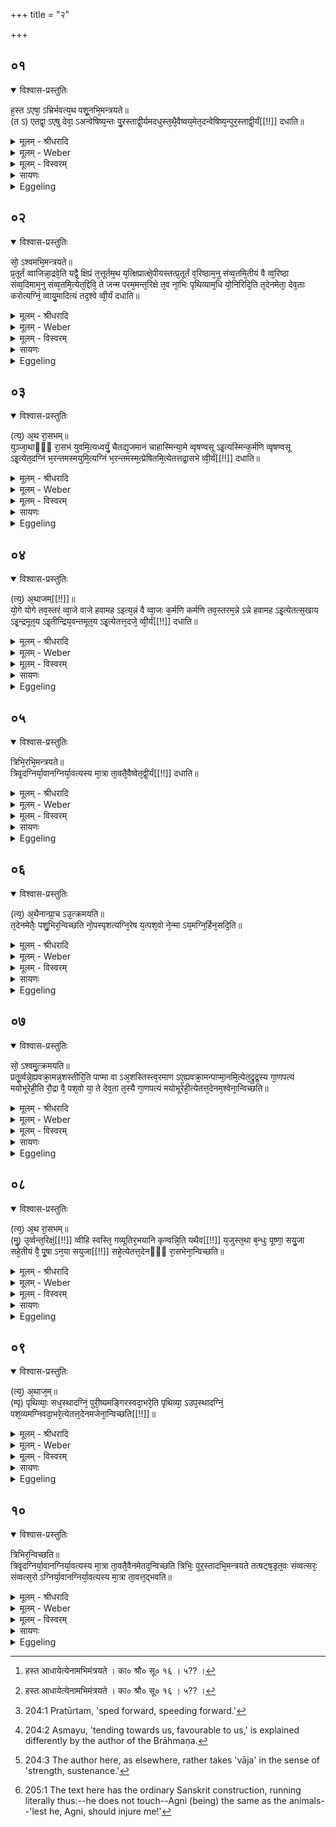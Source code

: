+++
title = "२"

+++


## ०१


<details open><summary>विश्वास-प्रस्तुतिः</summary>

ह᳘स्त ऽएषा᳘ ऽभ्रिर्भवत्य᳘थ पशू᳘नभि᳘मन्त्रयते॥  
(त ऽ) एतद्वा᳘ ऽएषु देवा᳘ ऽअन्वेषिष्य᳘न्तः पु᳘रस्ताद्वी᳘र्यमदधुस्त᳘थै᳘वैष्वय᳘मेत᳘दन्वेषिष्य᳘न्पुर᳘स्ताद्वी᳘र्यं[[!!]] दधाति॥
</details>

<details><summary>मूलम् - श्रीधरादि</summary>

ह᳘स्त ऽएषा᳘ ऽभ्रिर्भवत्य᳘थ पशू᳘नभि᳘मन्त्रयते॥  
(त ऽ) एतद्वा᳘ ऽएषु देवा᳘ ऽअन्वेषिष्य᳘न्तः पु᳘रस्ताद्वी᳘र्यमदधुस्त᳘थै᳘वैष्वय᳘मेत᳘दन्वेषिष्य᳘न्पुर᳘स्ताद्वी᳘र्यं[[!!]] दधाति॥
</details>

<details><summary>मूलम् - Weber</summary>

ह᳘स्त एषा᳘भ्रिर्भवत्य᳘थ पशू᳘नभि᳘मन्त्रयते॥  
एतद्वा᳘ एषु देवा᳘ अन्वेषिष्य᳘न्तः पुरस्ताद्वीर्य᳘मदधुस्त᳘थैॗवैष्वय᳘मेत᳘दन्वेषिष्य᳘न्पुर᳘स्ताद्वीर्यं᳘ दधाति॥
</details>

<details><summary>मूलम् - विस्वरम्</summary>

हस्त ऽएषा ऽभ्रिर्भवति- अथ पशूनभिमन्त्रयते । एतद्वा ऽएषु देवा अन्वेषिष्यन्तः पुरस्ताद्वीर्यमदधुः । तथैवैष्वयमेतदन्वेषिष्यन्पुरस्ताद्वीर्यं दधाति ॥ १ ॥ 
</details>

<details><summary>सायणः</summary>

पूर्वमाहवनीयस्य दक्षिणाप्रदेशे त्रिवृन्मुञ्जरशनाबद्धाः प्राङ्मुखा ये ऽश्वगर्दभाजास्तिष्ठन्ति, तेषामिदानीं यथाक्रममभिमन्त्रणं समन्त्रकं विधित्सुरादावभिमन्त्रणं वीर्यात्मना प्रशंसति- **हस्त एषा ऽभ्रिर्भवती**ति । अनेन अभ्रिं हस्ते गृहीत्वैव पशूनभिमन्त्रयते [^१_९३] ॥ १ ॥ 

[^१_९३]: हस्त आधायेत्येनामभिमंत्रयते । का० श्रौ० सू० १६ । ५?? । 
</details>

<details><summary>Eggeling</summary>

1. The spade is still in his hand, when he addresses the beasts. For when the gods at that time were about to search (for Agni) in these (animals) they placed their vigour in front; and in like manner does

this one, now that he is about to search in these (animals), place his vigour in front.
</details>


## ०२


<details open><summary>विश्वास-प्रस्तुतिः</summary>

सो᳘ ऽश्वमभि᳘मन्त्रयते॥  
प्र᳘तूर्तं व्वाजिन्ना᳘द्रवे᳘ति यद्वै᳘ क्षिप्रं त᳘त्तूर्तम᳘थ य᳘त्क्षिप्रात्क्षे᳘पीयस्तत्प्र᳘तूर्तं व᳘रिष्ठाम᳘नु संव्व᳘तमि᳘तीयं वै व्व᳘रिष्ठा संव्व᳘दिमाम᳘नु संव्व᳘तमि᳘त्येत᳘द्दिवि᳘ ते जन्म परम᳘मन्त᳘रिक्षे त᳘व ना᳘भिः पृथिव्याम᳘धि यो᳘निरिदि᳘ति त᳘देनमेता᳘ देव᳘ताः करोत्यग्निं᳘ व्वायु᳘मादित्यं तद᳘श्वे व्वी᳘र्यं दधाति॥
</details>

<details><summary>मूलम् - श्रीधरादि</summary>

सो᳘ ऽश्वमभि᳘मन्त्रयते॥  
प्र᳘तूर्तं व्वाजिन्ना᳘द्रवे᳘ति यद्वै᳘ क्षिप्रं त᳘त्तूर्तम᳘थ य᳘त्क्षिप्रात्क्षे᳘पीयस्तत्प्र᳘तूर्तं व᳘रिष्ठाम᳘नु संव्व᳘तमि᳘तीयं वै व्व᳘रिष्ठा संव्व᳘दिमाम᳘नु संव्व᳘तमि᳘त्येत᳘द्दिवि᳘ ते जन्म परम᳘मन्त᳘रिक्षे त᳘व ना᳘भिः पृथिव्याम᳘धि यो᳘निरिदि᳘ति त᳘देनमेता᳘ देव᳘ताः करोत्यग्निं᳘ व्वायु᳘मादित्यं तद᳘श्वे व्वी᳘र्यं दधाति॥
</details>

<details><summary>मूलम् - Weber</summary>

सो᳘ ऽश्वमभि᳘मन्त्रयते॥  
प्र᳘तुर्तं वाजिन्ना᳘द्रवे᳘ति यद्वै᳘ क्षिप्रं त᳘त्तूर्तम᳘थ य᳘त्क्षिप्रात्क्षे᳘पीयस्तत्प्र᳘तूर्त व᳘रिष्ठाम᳘नु संव᳘तमि᳘तीयं वै व᳘रिष्ठा संव᳘दिमाम᳘नु संव᳘तमि᳘त्येत᳘द्दिवि᳘ ते जन्म परम᳘मन्त᳘रिक्षे त᳘व ना᳘भिः पृथिव्याम᳘धि यो᳘निरिदि᳘ति त᳘देनमेता᳘ देव᳘ताः करोत्यग्निं᳘ वायु᳘मादित्यं तद᳘श्वे वीर्यं᳘ दधाति॥
</details>

<details><summary>मूलम् - विस्वरम्</summary>

सो ऽश्वमभिमन्त्रयते- **"प्रतूर्तं वाजिन्ना द्रव"**- इति । यद्वै क्षिप्रं तत्तूर्तम् । अथ यत् क्षिप्रात् क्षेपीयः- तत्प्रतूर्तम् । **"वरिष्ठामनु सम्वतम्"**- इति । इयं वै वरिष्ठा सम्वत् । इमामनु सम्वतमित्येतत् । **"दिवि ते जन्म परममन्तरिक्षे तव नाभिः पृथिव्यामधि योनिरित्"**- (वा० सं० ११ । १२) इति । तदेनमेता देवताः करोति- अग्निम्, वायुम्, आदित्यम् । तदश्वे वीर्यं दधाति ॥ २ ॥ 
</details>

<details><summary>सायणः</summary>

प्रथममश्वाभिमन्त्रणं समन्त्रं विधत्ते- **सो ऽश्वमि**ति [^१_९३] । मन्त्रस्यायमर्थः- हे 'वाजिन्' अश्व ! 'वरिष्ठाम्' अतिशयेनोर्वीम्, अनुसंवतं सम्पूर्वात् वनतेः क्विपि “अनुदात्तोपदेशवनति" (पा. सू. ६ । ४ । ३७)- इति । न-लोपे, "ह्रस्वस्य पिति"- (पा. सू. ६ । १ । ७१) इति तुक् । अस्माभिः क्रियमाणं सम्भजनम् 'अनु' लक्ष्य भूमिं, 'प्रतूर्तं' त्वरतेः "ज्वरत्वर"- (पा. सू. ६ । ४ । २०) इत्यूठि कृते "नसत्तनिषत्तानुत्त-प्रतूर्त-सूत्त-गूर्त्तानि च्छन्दसि"- (पा. सू. ८ । २ । ६१) इति निष्ठा- तस्य नत्वाभावेन निपातनम् । अतिक्षिप्रम् 'आद्रव' आगच्छ । हे अश्व ! 'ते' तव 'परमं जन्म' 'दिवि' आदित्यरूपेण, 'अन्तरिक्षं' तव 'नाभिः' वायुरूपेण, 'पृथिव्यां' तव 'योनिः' उत्पत्तिस्थानम् अग्न्यात्मकत्वेनेति, अश्वस्य लोकत्रयाभिमानिदेवतात्वेन स्तुतिः कृतेति तात्पर्यम् ॥ 

अत्र प्रतूर्तपदं व्याचष्टे- **यद्वै क्षिप्रं तत् तूर्तमि**ति । 'क्षिप्रं-तूर्तम्' 'अथ' 'यत् क्षिप्रात्' अपि 'क्षेत्रीयः' क्षिप्रतरम्, 'तत् प्रतूर्तम्' इत्युच्यते । क्षिप्रशब्दादीयसुनि “स्थूलदूरयुवह्रस्वक्षिप्र"- (पा. सू. ६ । ४ । १५६) इति यणादिपरस्य लोपः । पूर्वस्येकारस्य गुणः । उत्तरार्द्धस्य तात्पर्यमाह- **तदेनमेता देवता** इति । अभिमन्त्रणेनाश्वस्य किमायातम् ? तदाह- **तदश्वे वीर्यं दधाती**ति ॥ २ ॥ 

[^१_९३]: अश्वप्रभृतीश्च प्रतूर्तं युंजाथां योगेयोग इति । का. श्रौ. सू. १६ । ५२ । 
</details>

<details><summary>Eggeling</summary>

2. He addresses the horse, with (Vāj. S. XI, 12), 'Most speedily [^egg_416], O courser, run hither,'--what is swift, that is speedy, and what is swifter than swift, that is most speedy;--'along the widest range,'--the widest range doubtless is this (earth): thus, 'along this wide range;'--'in the sky is thy highest home, in the air thy navel, upon earth thy womb:' he thus makes it to be those deities, Agni, Vāyu, and Āditya (the sun), and thus lays vigour into the horse.

[^egg_416]: 204:1 Pratūrtam, 'sped forward, speeding forward.'
</details>


## ०३


<details open><summary>विश्वास-प्रस्तुतिः</summary>

(त्य᳘) अ᳘थ रा᳘सभम्॥  
युञ्जा᳘थाᳫँ᳭ रा᳘सभं युवमि᳘त्यध्वर्युं᳘ चैतद्य᳘जमानं चाहास्मिन्या᳘मे व्वृषण्वसू ऽइ᳘त्यस्मिन्क᳘र्मणि व्वृषण्वसू ऽइ᳘त्येत᳘दग्निं भ᳘रन्तमस्मयुमि᳘त्यग्निं भ᳘रन्तमस्म᳘त्प्रेषितमि᳘त्येतत्तद्रा᳘सभे व्वी᳘र्यं[[!!]] दधाति॥
</details>

<details><summary>मूलम् - श्रीधरादि</summary>

(त्य᳘) अ᳘थ रा᳘सभम्॥  
युञ्जा᳘थाᳫँ᳭ रा᳘सभं युवमि᳘त्यध्वर्युं᳘ चैतद्य᳘जमानं चाहास्मिन्या᳘मे व्वृषण्वसू ऽइ᳘त्यस्मिन्क᳘र्मणि व्वृषण्वसू ऽइ᳘त्येत᳘दग्निं भ᳘रन्तमस्मयुमि᳘त्यग्निं भ᳘रन्तमस्म᳘त्प्रेषितमि᳘त्येतत्तद्रा᳘सभे व्वी᳘र्यं[[!!]] दधाति॥
</details>

<details><summary>मूलम् - Weber</summary>

अ᳘थ रा᳘सभम्॥  
युञ्जा᳘थां रा᳘सभं युवमि᳘त्यध्वर्युं᳘ चैतद्य᳘जमानं चाहास्मिन्या᳘मे वृषण्वसू इ᳘त्यस्मिन्क᳘र्मणि वृषण्वसू इ᳘त्येत᳘दग्निम् भ᳘रन्तमस्मयुमि᳘त्यग्निम् भ᳘रन्तमस्म᳘त्प्रेषितमि᳘त्येतत्तद्रा᳘सभे वीर्यं᳘ दधाति॥
</details>

<details><summary>मूलम् - विस्वरम्</summary>

अथ रासभम्- **"युञ्जाथां रासभं युवम्"**- इति । अध्वर्युं चैतद्यजमानं चाह । **"अस्मिन्यामे वृषण्वसू"**- इति । अस्मिन्कर्मणि वृषण्वसू इत्येतत् । **"अग्निं ऽभरन्तमस्मयुम्"**- इति । अग्निं भरन्तमस्मत्प्रेषितमित्येतत् । तद्रासभे वीर्यं दधाति ॥ ३ ॥ 
</details>

<details><summary>सायणः</summary>

रासभाभिमन्त्रणं समन्त्रं विधत्ते- **अथ रासभं युञ्जाथामि**ति । अभिमन्त्रयत इत्यनुषङ्गः । 'युवम्' इति द्विवचनेन अध्वर्युयजमानावुच्येते । 'वृषण्वसू' वृषा सेक्ता गर्दभः, स ययोर्वसु धनम्, तौ । 'युवं' युवाम् । 'अस्मिन्' 'यामे' यायते गम्यते प्राप्यते देवैरिति, यान्ति सङ्गच्छन्ते यत्र परस्परं देवा इति वा, यामं कर्म, तस्मिन् रासभं 'युञ्जाथाम्' । तं विशिनष्टि- **अग्निं भरन्तामि**ति । "हृग्रहोर्भः" (पा. सू. ८ । २ । ३२ । वा.) । 'अस्मयुम्' अस्मभ्यं फलं कामयमानम्; यद्वा, यातेः रूपम्, अस्मत्प्रेषितमिति । मन्त्रं व्याचष्टे- **अध्वर्युं चैतदि**ति ॥ ३ ॥ 
</details>

<details><summary>Eggeling</summary>

3. Then the ass, with (Vāj. S. XI, 13), 'Yoke ye two the ass,' he says this to the Adhvaryu and the Sacrificer;--'upon this course, ye showerers of wealth!'--that is, 'upon this performance, ye showerers of wealth;'--'him, bearing Agni, and helpful [^egg_417] unto us;'--that is, 'him, bearing Agni, and urged forward by us:' he thereby lays vigour into the ass.

[^egg_417]: 204:2 Asmayu, 'tending towards us, favourable to us,' is explained differently by the author of the Brāhmaṇa.
</details>


## ०४


<details open><summary>विश्वास-प्रस्तुतिः</summary>

(त्य᳘) अ᳘थाजम्[[!!]]॥  
यो᳘गे योगे तव᳘स्तरं व्वा᳘जे वाजे हवामह ऽइत्य᳘न्नं वै व्वा᳘जः क᳘र्मणि कर्मणि तव᳘स्तरम᳘न्ने ऽन्ने हवामह ऽइ᳘त्येतत्स᳘खाय ऽइ᳘न्द्रमूत᳘य ऽइ᳘तीन्द्रिय᳘वन्तमूत᳘य ऽइ᳘त्येतत्त᳘दजे᳘ व्वी᳘र्यं[[!!]] दधाति॥
</details>

<details><summary>मूलम् - श्रीधरादि</summary>

(त्य᳘) अ᳘थाजम्[[!!]]॥  
यो᳘गे योगे तव᳘स्तरं व्वा᳘जे वाजे हवामह ऽइत्य᳘न्नं वै व्वा᳘जः क᳘र्मणि कर्मणि तव᳘स्तरम᳘न्ने ऽन्ने हवामह ऽइ᳘त्येतत्स᳘खाय ऽइ᳘न्द्रमूत᳘य ऽइ᳘तीन्द्रिय᳘वन्तमूत᳘य ऽइ᳘त्येतत्त᳘दजे᳘ व्वी᳘र्यं[[!!]] दधाति॥
</details>

<details><summary>मूलम् - Weber</summary>

अ᳘थाज᳘म्॥  
यो᳘गे-योगे तव᳘स्तरं वा᳘जे-वाजे हवामह इत्य᳘न्नं वै वा᳘जः क᳘र्मणि-कर्मणि तव᳘स्तरम᳘न्ने ऽन्ने हवामह इ᳘त्येतत्स᳘खाय इ᳘न्द्रमूत᳘य इ᳘तीन्द्रिय᳘वन्तमूत᳘य इ᳘त्येतत्त᳘दजे᳘ वीर्यं᳘ दधाति॥
</details>

<details><summary>मूलम् - विस्वरम्</summary>

अथाजम्- **"योगे-योगे तवस्तरं वाजे-वाजे हवामहे"**- इति । अन्नं वै वाजः । कर्मणि कर्मणि तवस्तरमन्ने ऽन्ने हवामह ऽइत्येतत् । **"सखाय इन्द्रमूतये"**- (वा० सं० ११ । १४) इति । इन्द्रियवन्तमूतय ऽइत्येतत् । तदजे वीर्यं दधाति ॥ ४ ॥ 
</details>

<details><summary>सायणः</summary>

अजाभिमन्त्रणं विधत्ते- **अथाजं योगे योग** इति । अभिमन्त्रयत इति शेषः । अस्यार्थः- हे 'सखायः' समानख्याना ऋत्विजः ! 'तवस्तरं' "तवः" इति बलनाम (निघं. २ । ९ । ५), बलिनम् 'इन्द्रम्' इरां भूमिं दृणन्तम् । "इन्द्र इन्द्रं दृणातीति वेरां ददातीति वेरां दधातीति वेरां दारयत् इति वा"- इति । यास्काचार्यः (निरु १० ।  १ ।  ८) । इन्द्रियवन्तं बलवन्तं वा तम्, अजम् । 'योगे' युञ्जन्ति देवा अत्रेति योगः कर्म, वीप्सायां, कर्मणि कर्त्तव्ये । 'वाजे वाजे' मनुष्याणाम् अन्ने-अन्ने दातव्ये स्थिते सति 'ऊतये' तर्पणाय 'हवामहे' वयमध्वर्यव इति ॥ मन्त्रगतयोगवाजेन्द्रपदानि व्याचष्टे- **अन्नं वै वाजः कर्मणि-कर्मणी**ति ॥ ४ ॥  
</details>

<details><summary>Eggeling</summary>

4. Then the he-goat, with (Vāj. S. XI, 14), 'At every yoking, at every race, we call him, the most powerful,'--race [^egg_418] means food: thus, 'in every performance, in respect of every food we call him, the most powerful;'--'Indra to our help, we his friends!'--that is, 'him, the strong (indriyavat), to our help:' he thereby lays vigour into the he-goat.

[^egg_418]: 204:3 The author here, as elsewhere, rather takes 'vāja' in the sense of 'strength, sustenance.'
</details>


## ०५


<details open><summary>विश्वास-प्रस्तुतिः</summary>

त्रिभि᳘रभि᳘मन्त्रयते॥  
त्रिवृ᳘दग्निर्या᳘वानग्निर्या᳘वत्यस्य मा᳘त्रा ता᳘वतै᳘वैष्वेत᳘द्वी᳘र्यं[[!!]] दधाति॥
</details>

<details><summary>मूलम् - श्रीधरादि</summary>

त्रिभि᳘रभि᳘मन्त्रयते॥  
त्रिवृ᳘दग्निर्या᳘वानग्निर्या᳘वत्यस्य मा᳘त्रा ता᳘वतै᳘वैष्वेत᳘द्वी᳘र्यं[[!!]] दधाति॥
</details>

<details><summary>मूलम् - Weber</summary>

त्रिभि᳘रभि᳘मन्त्रयते॥  
त्रिवृ᳘दग्निर्या᳘वानग्निर्या᳘वत्यस्य मा᳘त्रा ता᳘वतैॗवैष्वेत᳘द्वीर्यं᳘ दधाति॥
</details>

<details><summary>मूलम् - विस्वरम्</summary>

त्रिभिरभिमन्त्रयते । त्रिवृदग्निः । यावानग्निर्यावत्यस्य मात्रा- तावतैवैष्वेतद्वीर्यं दधाति ॥ ५ ॥ 
</details>

<details><summary>सायणः</summary>

अभिमन्त्रणमन्त्रत्रित्वसंख्यां त्रिवृदग्न्यात्मना स्तौति- **त्रिभिरि**ति । अत्र सूत्रम्- "अनुपस्पृशन्नुत्क्रमयत्येनान् प्राचः प्रतिमन्त्रं प्रतूर्वन्नुर्वन्तरिक्षं पृथिव्याः सधस्थादिति" (का. श्रौ. सू. १६ । ५३) इति ॥ ५ ॥ 
</details>

<details><summary>Eggeling</summary>

5. With three (formulas) he addresses (the victims),--threefold is Agni: as great as Agni is, as

great as is his measure, by so much he thus lays vigour into them.
</details>


## ०६


<details open><summary>विश्वास-प्रस्तुतिः</summary>

(त्य᳘) अ᳘थैनान्प्रा᳘च ऽउ᳘त्क्रमयति॥  
त᳘देनमेतैः᳘ पशु᳘भिर᳘न्विच्छति नो᳘पस्पृशत्यग्नि᳘रेष य᳘त्पश᳘वो ने᳘न्मा ऽय᳘मग्नि᳘र्हिन᳘सदि᳘ति॥
</details>

<details><summary>मूलम् - श्रीधरादि</summary>

(त्य᳘) अ᳘थैनान्प्रा᳘च ऽउ᳘त्क्रमयति॥  
त᳘देनमेतैः᳘ पशु᳘भिर᳘न्विच्छति नो᳘पस्पृशत्यग्नि᳘रेष य᳘त्पश᳘वो ने᳘न्मा ऽय᳘मग्नि᳘र्हिन᳘सदि᳘ति॥
</details>

<details><summary>मूलम् - Weber</summary>

अ᳘थैनान्प्रा᳘च उ᳘त्क्रमयति॥  
त᳘देनमेतैः᳘ पशु᳘भिर᳘न्विछति नो᳘पस्पृशत्यग्नि᳘रेष य᳘त्पश᳘वो ने᳘न्माय᳘मग्नि᳘र्हिन᳘सदि᳘ति॥
</details>

<details><summary>मूलम् - विस्वरम्</summary>

अथैनान् प्राच उत्क्रमयति । तदेनमेतैः पशुभिरन्विच्छति । नोपस्पृशति । अग्निरेष यत्पशवः । नेन्मा ऽयमग्निर्हिनसदिति ॥ ६ ॥ 
</details>

<details><summary>सायणः</summary>

तदिदं विधत्ते- **अथैनान् प्राच** इति । 'एनान्' पशून् प्राङ्मुखानुद्गमयेत् । उद्गमितैः पशुभिः 'एनम्' मृद्रूपमग्निम् अन्विष्टवान् भवति । **नोपस्पृशती**ति । 'यत्' यतः 'पशवो ऽग्निः' यतो ऽग्निस्पर्शनेन हिंसा स्यात्, सा मा भूदिति । 'हिनसत्'- इति हिसेः पञ्चमलकारे रूपम् ॥ ६ ॥ 
</details>

<details><summary>Eggeling</summary>

6. He then makes them walk forward to the east: he thus searches for him (Agni) by means of these animals. He does not touch (them) lest he, Agni, should injure him; for Agni is the same as the animals [^egg_419].

[^egg_419]: 205:1 The text here has the ordinary Sanskrit construction, running literally thus:--he does not touch--Agni (being) the same as the animals--'lest he, Agni, should injure me!'
</details>


## ०७


<details open><summary>विश्वास-प्रस्तुतिः</summary>

सो᳘ ऽश्वमु᳘त्क्रमयति॥  
प्रतू᳘र्व्वन्ने᳘ह्यवक्रा᳘मन्न᳘शस्तीरि᳘ति पाप्मा वा ऽअ᳘शस्तिस्त्व᳘रमाण ऽए᳘ह्यवक्रा᳘मन्पाप्मा᳘नमि᳘त्येत᳘द्रुद्र᳘स्य गा᳘णपत्यं मयोभूरेही᳘ति रौ᳘द्रा वै᳘ पश᳘वो या᳘ ते देव᳘ता त᳘स्यै गा᳘णपत्यं मयोभूरेही᳘त्येतत्त᳘देनम᳘श्वेना᳘न्विच्छति॥
</details>

<details><summary>मूलम् - श्रीधरादि</summary>

सो᳘ ऽश्वमु᳘त्क्रमयति॥  
प्रतू᳘र्व्वन्ने᳘ह्यवक्रा᳘मन्न᳘शस्तीरि᳘ति पाप्मा वा ऽअ᳘शस्तिस्त्व᳘रमाण ऽए᳘ह्यवक्रा᳘मन्पाप्मा᳘नमि᳘त्येत᳘द्रुद्र᳘स्य गा᳘णपत्यं मयोभूरेही᳘ति रौ᳘द्रा वै᳘ पश᳘वो या᳘ ते देव᳘ता त᳘स्यै गा᳘णपत्यं मयोभूरेही᳘त्येतत्त᳘देनम᳘श्वेना᳘न्विच्छति॥
</details>

<details><summary>मूलम् - Weber</summary>

सो᳘ ऽश्वमु᳘त्क्रमयति॥  
प्रतू᳘र्वन्ने᳘ह्यवक्रा᳘मन्न᳘शस्तीरे᳘ति पाप्मा वा अ᳘शस्तिस्त्व᳘रमाण ए᳘ह्यवक्रा᳘मन्पाप्मा᳘नमि᳘त्येत᳘द्रुद्र᳘स्य गा᳘णपत्यम् मयोभूरेही᳘ति रौ᳘द्रा वै᳘ पश᳘वो या᳘ ते देव᳘ता त᳘स्यै गा᳘णपत्यम् मयोभूरेही᳘त्येतत्त᳘देनम᳘श्वेना᳘न्विछति॥
</details>

<details><summary>मूलम् - विस्वरम्</summary>

सो ऽश्वमुत्क्रमयति- **"प्रतूर्वन्नेह्यवक्रामन्नशस्तीः"**- इति । पाप्मा वा ऽअशस्तिः । त्वरमाण एहि, अवक्रामन् पाप्मानमित्येतत् । **"रुद्रस्य गाणपत्यं मयोभूरेहि"**- इति । रौद्रा वै पशवः । या ते देवता तस्यै गाणपत्यं मयोभूरेहीत्येतत् । तदेनमश्वेनान्विच्छति ॥ ७ ॥ 
</details>

<details><summary>सायणः</summary>

उत्क्रमणमनूद्य मन्त्रं विधत्ते- **सो ऽश्वमुत्क्रमयती**ति । **प्रतूर्वन्नेही**ति । अस्यायमर्थः,- 'अशस्तीः' पाप्मनः 'अवक्रामन्' अभिगमयन् 'प्रतूर्वन्' प्रकर्षेण त्वरमाणः 'एहि' आगच्छ । 'मयोभूः' सुखस्य भावयिता 'रुद्रस्य' पशुपतेः 'गाणपत्यं' गणपतित्वम् । 'एहि' गच्छ अशस्तिपदं व्याचष्टे- **पाप्मा वा अशस्तिरि**ति । अश्वस्य रुद्रगणपतित्वं प्रतिपादयति- **रौद्रा वै पशव** इति । पशुरूपस्याश्वस्य देवता रुद्रः, तस्य गणपतित्वमेहीत्यर्थः । अश्वोत्क्रमणेन नः किं जातमिति, तद् दर्शयति- **तदेनमश्वेनान्विच्छती**ति ॥ ७ ॥ 
</details>

<details><summary>Eggeling</summary>

7. He makes the horse walk on, with (Vāj. S. XI, 15), 'Forth-speeding, come treading down the curses!'--curse means evil: thus, 'running come, treading down the evil!'--'come, delighting, into Rudra's chieftainship!'--beasts belong to Rudra: thus, 'come thou, delighting, into the chieftainship of him who is thy deity!' he thus searches for him by means of the horse.
</details>


## ०८


<details open><summary>विश्वास-प्रस्तुतिः</summary>

(त्य᳘) अ᳘थ रा᳘सभम्॥  
(मु᳘) उ᳘र्व्वन्त᳘रिक्षं᳘[[!!]] व्वीहि स्वस्ति᳘ गव्यूतिर᳘भयानि कृण्वन्नि᳘ति यथैव[[!!]] य᳘जुस्त᳘था ब᳘न्धुः पूष्णा᳘ सयु᳘जा सहे᳘तीयं वै᳘ पू᳘षा ऽन᳘या सयुजा[[!!]] सहे᳘त्येतत्त᳘देनᳫँ᳭ रा᳘सभेना᳘न्विच्छति॥
</details>

<details><summary>मूलम् - श्रीधरादि</summary>

(त्य᳘) अ᳘थ रा᳘सभम्॥  
(मु᳘) उ᳘र्व्वन्त᳘रिक्षं᳘[[!!]] व्वीहि स्वस्ति᳘ गव्यूतिर᳘भयानि कृण्वन्नि᳘ति यथैव[[!!]] य᳘जुस्त᳘था ब᳘न्धुः पूष्णा᳘ सयु᳘जा सहे᳘तीयं वै᳘ पू᳘षा ऽन᳘या सयुजा[[!!]] सहे᳘त्येतत्त᳘देनᳫँ᳭ रा᳘सभेना᳘न्विच्छति॥
</details>

<details><summary>मूलम् - Weber</summary>

अ᳘थ रा᳘सभम्॥  
उर्व᳘न्त᳘रिॗक्षं वीहि स्वस्ति᳘गव्यूतिर᳘भयानि कृण्वन्नि᳘ति य᳘थैव य᳘जुस्त᳘था ब᳘न्धुः पूष्णा᳘ सयु᳘जा सहे᳘तीयं वै᳘ पूॗषान᳘या सयु᳘जा सहे᳘त्येतत्त᳘देनं रा᳘सभेना᳘न्विछति॥
</details>

<details><summary>मूलम् - विस्वरम्</summary>

अथ रासभम्- **"उर्वन्तरिक्षं वीहि स्वस्ति गव्यूतिरभयानि कृण्वन्"**- इति । यथैव यजुस्तथा बन्धुः । **"पूष्णा सयुजा सह"**- (वा. सं. ११ । १५) इति । इयं वै पूषा । अनया सयुजा सहेत्येतत् । तदेनं रासभेनान्विच्छति ॥ ८ ॥ 
</details>

<details><summary>सायणः</summary>

रासभोत्क्रमणं विधत्ते- **अथ रासभमुर्वन्तरिक्षमि**ति । 'उरु' विस्तीर्णम् अन्तरिक्षं 'वीहि' प्राप्नुहि किं कुर्वन् ? 'गव्यूतिः' गोसञ्चारभूमिं 'स्वस्ति' क्षेमेण कुर्वन्, 'अभयानि' अध्वनः । कृण्वन् 'पूष्णा' पृथिव्या यागभूम्या 'सयुजा' सहायेन सह वीहीति । मन्त्रस्य पूर्वार्द्धं निगदव्याख्यातमित्याह- **यथैव यजुस्तथा बन्धुरि**ति । न व्याख्यातुमर्हतीत्यर्थः । उत्तरार्द्धगतपूषपदं विवृणोति- **इयं वै पूषे**ति ॥ ८ ॥ 
</details>

<details><summary>Eggeling</summary>

8. Then the ass with, Traverse the wide air, thou possessed of prosperous pastures and affording safety!'--as the text, so its meaning;--'with Pūshan as thy mate;'--Pūshan, doubtless, is this earth; thus, 'together with her as thy mate:' he thus searches for him by means of the ass.
</details>


## ०९


<details open><summary>विश्वास-प्रस्तुतिः</summary>

(त्य᳘) अ᳘थाज᳘म्॥  
(म्पृ) पृथिव्याः᳘ सध᳘स्थादग्निं᳘ पुरी᳘ष्यमङ्गिरस्वदा᳘भरे᳘ति पृथिव्या᳘ ऽउप᳘स्थादग्निं᳘ पश᳘व्यमग्निवदा᳘भरे᳘त्येतत्त᳘देनमजेना᳘न्विच्छति[[!!]]॥
</details>

<details><summary>मूलम् - श्रीधरादि</summary>

(त्य᳘) अ᳘थाज᳘म्॥  
(म्पृ) पृथिव्याः᳘ सध᳘स्थादग्निं᳘ पुरी᳘ष्यमङ्गिरस्वदा᳘भरे᳘ति पृथिव्या᳘ ऽउप᳘स्थादग्निं᳘ पश᳘व्यमग्निवदा᳘भरे᳘त्येतत्त᳘देनमजेना᳘न्विच्छति[[!!]]॥
</details>

<details><summary>मूलम् - Weber</summary>

अ᳘थाज᳘म्॥  
पृथिव्याः᳘ सध᳘स्थादग्नि᳘म् पुरीष्य᳘मङ्गिरस्वदा᳘भरे᳘ति पृथिव्या᳘ उप᳘स्थादग्नि᳘म् पशव्य᳘मग्निवदा᳘भरे᳘त्येतत्त᳘देनमजेना᳘न्विछति॥
</details>

<details><summary>मूलम् - विस्वरम्</summary>

अथाजम्- **"पृथिव्याः सधस्थादग्निं पुरीष्यमङ्गिरस्वदाभर"**- इति । पृथिव्या उपस्थादग्निं पशव्यमग्निवदाभरेत्येतत् । तदेनमजेनान्विच्छति ॥ ९ ॥ 
</details>

<details><summary>सायणः</summary>

अजोत्क्रमणं विधत्ते- **अथाजं पृथिव्या** इति ।  व्याख्यातो ऽयं मन्त्रः (पूर्वस्मिन्ब्राह्मणे ३८ कण्डिकायाम्) ॥ ९ ॥ 
</details>

<details><summary>Eggeling</summary>

9. Then the he-goat, with (Vāj. S. XI, 16), 'From the Earth's seat, Aṅgiras-like, bring thou Agni Purīshya!'--that is, 'from the Earth's lap bring thou Agni, favourable to cattle, as Agni (did)!' he thus searches for him (Agni) by means of the he-goat.
</details>


## १०


<details open><summary>विश्वास-प्रस्तुतिः</summary>

त्रिभिर᳘न्विच्छति॥  
त्रिवृ᳘दग्निर्या᳘वानग्निर्या᳘वत्यस्य मा᳘त्रा ता᳘वतै᳘वैनमेतद᳘न्विच्छति त्रिभिः᳘ पुर᳘स्तादभि᳘मन्त्रयते तत्षट्ष᳘डृत᳘वः संव्वत्सरः᳘ संव्वत्स᳘रो ऽग्निर्या᳘वानग्निर्या᳘वत्यस्य मा᳘त्रा ता᳘वत्त᳘द्भवति॥
</details>

<details><summary>मूलम् - श्रीधरादि</summary>

त्रिभिर᳘न्विच्छति॥  
त्रिवृ᳘दग्निर्या᳘वानग्निर्या᳘वत्यस्य मा᳘त्रा ता᳘वतै᳘वैनमेतद᳘न्विच्छति त्रिभिः᳘ पुर᳘स्तादभि᳘मन्त्रयते तत्षट्ष᳘डृत᳘वः संव्वत्सरः᳘ संव्वत्स᳘रो ऽग्निर्या᳘वानग्निर्या᳘वत्यस्य मा᳘त्रा ता᳘वत्त᳘द्भवति॥
</details>

<details><summary>मूलम् - Weber</summary>

त्रिभिर᳘न्विछति॥  
त्रिवृ᳘दग्निर्या᳘वानग्निर्या᳘वत्यस्य मा᳘त्रा तावतैॗवैनमेतद᳘न्विछति त्रिभिः᳘ पुर᳘स्तादभि᳘मन्त्रयते तत्षट् ष᳘डृत᳘वः संवत्सरः᳘ संवत्सॗरो ऽग्निर्या᳘वानग्निर्या᳘वत्यस्य मा᳘त्रा ता᳘वत्त᳘द्भवति॥
</details>

<details><summary>मूलम् - विस्वरम्</summary>

त्रिभिरन्विच्छति । त्रिवृदग्निः । यावानग्निर्यावत्यस्य मात्रा तावतैवैनमेतदन्विच्छति । त्रिभिः पुरस्तादभिमन्त्रयते । तत् षट् । षडृतवः सम्वत्सरः । सम्वत्सरो ऽग्निः । यावानग्निर्यावत्यस्य मात्रा- तावत्तद्भवति ॥ १० ॥ 
</details>

<details><summary>सायणः</summary>

उत्क्रमणमन्त्रगतत्रित्वसङ्ख्यामग्न्यात्मना स्तौति- **त्रिभिरन्विच्छति त्रिवृदग्निरि**ति । पूर्वमेतेषामश्वरासभाजानामभिमन्त्रणे त्रयो मन्त्रा विनियुक्ताः, इदानीमुत्क्रमणे त्रय इति तां सङ्ख्यां सम्भूय ऋतुसंवत्सराग्निरूपत्वेन प्रशंसितुमुक्तमनुस्मारयति- **त्रिभिः पुरस्तादभिमन्त्रयते तत् षडि**ति । स्पष्टो ऽर्थः ॥ १० ॥ 

इति श्रीसायणाचार्यविरचिते माधवीये वेदार्थप्रकाशे माध्यन्दिनीयशतपथब्राह्मणभाष्ये षष्ठकाण्डे तृतीये ऽध्याये द्वितीयं ब्राह्मणम् ॥ (६-३-२) ॥ 
</details>

<details><summary>Eggeling</summary>

10. With three (animals) he searches,--threefold is Agni: as great as Agni is, as great as is his measure, with so much he thus searches for him.

 By three (formulas) he first addresses (the beasts); that makes six,--six seasons are a year, and the year is Agni: as great as Agni is, as great as is his measure, so great does this become.
</details>

